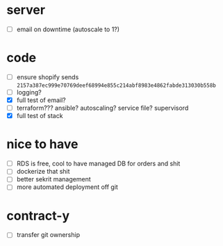 # server
- [ ] email on downtime (autoscale to 1?)

# code
- [ ] ensure shopify sends `2157a387ec999e70769deef68994e855c214abf8983e4862fabde313030b558b`
- [ ] logging?
- [x] full test of email?
- [ ] terraform??? ansible? autoscaling? service file? supervisord
- [x] full test of stack

# nice to have
- [ ] RDS is free, cool to have managed DB for orders and shit
- [ ] dockerize that shit
- [ ] better sekrit management
- [ ] more automated deployment off git

# contract-y
- [ ] transfer git ownership
